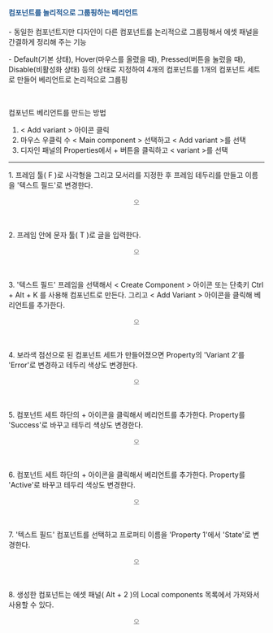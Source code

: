 <h4 data-ke-size="size20"><span style="color: #1a5490;"><b>컴포넌트를 놀리적으로 그룹핑하는 베리언트</b></span></h4>
<p data-ke-size="size16">- 동일한 컴포넌트지만 디자인이 다른 컴포넌트를 논리적으로 그룹핑해서 에셋 패널을 간결하게 정리해 주는 기능</p>
<p data-ke-size="size16">- Default(기본 상태), Hover(마우스를 올렸을 때), Pressed(버튼을 눌렀을 때), Disable(비활성화 상태) 등의 상태로 지정하여 4개의 컴포넌트를 1개의 컴포넌트 세트로 만들어 베리언트로 논리적으로 그룹핑</p>
<p data-ke-size="size16">&nbsp;</p>
<p data-ke-size="size16">컴포넌트 베리언트를 만드는 방법</p>
<ol style="list-style-type: decimal;" data-ke-list-type="decimal">
<li>&lt; Add variant &gt; 아이콘 클릭</li>
<li>마우스 우클릭 수 &lt; Main component &gt; 선택하고 &lt; Add variant &gt;를 선택</li>
<li>디자인 패널의 Properties에서 + 버튼을 클릭하고 &lt; variant &gt;를 선택</li>
</ol>
<hr contenteditable="false" data-ke-type="horizontalRule" data-ke-style="style5" />
<p data-ke-size="size16">1. 프레임 툴( F )로 사각형을 그리고 모서리를 지정한 후 프레임 테두리를 만들고 이름을 '텍스트 필드'로 변경한다.</p>

<figure>
    <a href="" target="_blank">
        <img src="" alt="">
    </a>    
    <figcaption style="font-size:13px; color:#777; text-align: center; word-break: break-word;">오</figcaption>
</figure>

<p data-ke-size="size16">&nbsp;</p>
<p data-ke-size="size16">2. 프레임 안에 문자 툴( T )로 글을 입력한다.</p>

<figure>
    <a href="" target="_blank">
        <img src="" alt="">
    </a>    
    <figcaption style="font-size:13px; color:#777; text-align: center; word-break: break-word;">오</figcaption>
</figure>

<p data-ke-size="size16">&nbsp;</p>
<p data-ke-size="size16">3. '텍스트 필드' 프레임을 선택해서 &lt; Create Component &gt; 아이콘 또는 단축키 Ctrl + Alt + K 를 사용해 컴포넌트로 만든다. 그리고 &lt; Add Variant &gt; 아이콘을 클릭해 베리언트를 추가한다.</p>

<figure>
    <a href="" target="_blank">
        <img src="" alt="">
    </a>    
    <figcaption style="font-size:13px; color:#777; text-align: center; word-break: break-word;">오</figcaption>
</figure>

<p data-ke-size="size16">&nbsp;</p>
<p data-ke-size="size16">4. 보라색 점선으로 된 컴포넌트 세트가 만들어졌으면 Property의 'Variant 2'를 'Error'로 변경하고 테두리 색상도 변경한다.</p>

<figure>
    <a href="" target="_blank">
        <img src="" alt="">
    </a>    
    <figcaption style="font-size:13px; color:#777; text-align: center; word-break: break-word;">오</figcaption>
</figure>

<p data-ke-size="size16">&nbsp;</p>
<p data-ke-size="size16">5. 컴포넌트 세트 하단의 + 아이콘을 클릭해서 베리언트를 추가한다. Property를 'Success'로 바꾸고 테두리 색상도 변경한다.</p>

<figure>
    <a href="" target="_blank">
        <img src="" alt="">
    </a>    
    <figcaption style="font-size:13px; color:#777; text-align: center; word-break: break-word;">오</figcaption>
</figure>

<p data-ke-size="size16">&nbsp;</p>
<p data-ke-size="size16">6. 컴포넌트 세트 하단의 + 아이콘을 클릭해서 베리언트를 추가한다. Property를 'Active'로 바꾸고 테두리 색상도 변경한다.</p>

<figure>
    <a href="" target="_blank">
        <img src="" alt="">
    </a>    
    <figcaption style="font-size:13px; color:#777; text-align: center; word-break: break-word;">오</figcaption>
</figure>

<p data-ke-size="size16">&nbsp;</p>
<p data-ke-size="size16">7. '텍스트 필드' 컴포넌트를 선택하고 프로퍼티 이름을 'Property 1'에서 'State'로 변경한다.</p>

<figure>
    <a href="" target="_blank">
        <img src="" alt="">
    </a>    
    <figcaption style="font-size:13px; color:#777; text-align: center; word-break: break-word;">오</figcaption>
</figure>

<p data-ke-size="size16">&nbsp;</p>
<p data-ke-size="size16">8. 생성한 컴포넌트는 에셋 패널( Alt + 2 )의 Local components 목록에서 가져와서 사용할 수 있다.</p>

<figure>
    <a href="" target="_blank">
        <img src="" alt="">
    </a>    
    <figcaption style="font-size:13px; color:#777; text-align: center; word-break: break-word;">오</figcaption>
</figure>
